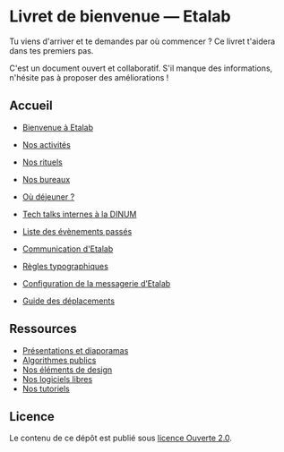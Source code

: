 # Livret de bienvenue — Etalab

Tu viens d'arriver et te demandes par où commencer ? Ce livret t'aidera dans tes premiers pas.

C'est un document ouvert et collaboratif. S'il manque des informations, n'hésite pas à proposer des améliorations !

## Accueil

- [Bienvenue à Etalab](bienvenue.md)
- [Nos activités](activites.md)
- [Nos rituels](nos-rituels.md)
- [Nos bureaux](nos-bureaux.md)
- [Où déjeuner ?](dejeuner.md)

- [Tech talks internes à la DINUM](tech-talks.md)
- [Liste des évènements passés](evenements.md)

- [Communication d'Etalab](communication.md)
- [Règles typographiques](typographie.md)

- [Configuration de la messagerie d’Etalab](configuration-des-emails.md)
- [Guide des déplacements](guide-des-deplacements.md)

## Ressources

- [Présentations et diaporamas](presentations.md)
- [Algorithmes publics](https://etalab.github.io/algorithmes-publics/)
- [Nos éléments de design](design.md)
- [Nos logiciels libres](logiciels-libres.md)
- [Nos tutoriels](tutoriels.md)

## Licence

Le contenu de ce dépôt est publié sous [licence Ouverte 2.0](LICENCE.md).

